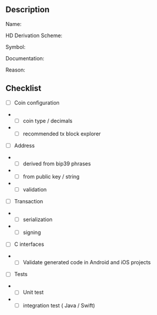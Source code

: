 <!--- Thank you for requesting new blockchain support -->

<!--- Before submitting please check to see if this coin was already requested -->

<!--- Provide as many relevant details about the coin -->
## Description

<!-- Coin Name and official website e.g. [Bitcoin](https://bitcoin.org) -->
Name:
<!-- HD Derivation Scheme e.g. BIP44 / 0 -->
HD Derivation Scheme:
<!-- Symbol e.g. BTC -->
Symbol:
<!-- Documentation (Address / Transaction signing etc) and reference implementation links -->
Documentation:
<!-- Why we should support it? -->
Reason:

## Checklist

<!-- Sample Checklist -->
- [ ] Coin configuration
- - [ ] coin type / decimals
- - [ ] recommended tx block explorer
- [ ] Address
- - [ ] derived from bip39 phrases
- - [ ] from public key / string
- - [ ] validation
- [ ] Transaction
- - [ ] serialization
- - [ ] signing
- [ ] C interfaces
- - [ ] Validate generated code in Android and iOS projects
- [ ] Tests
- - [ ] Unit test
- - [ ] integration test ( Java / Swift)
